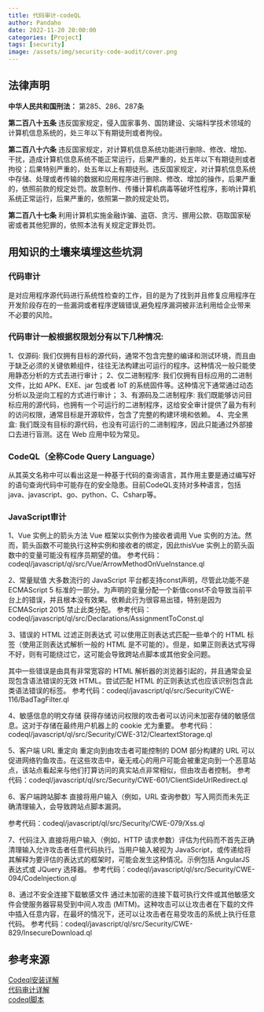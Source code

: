 ```yaml
---
title: 代码审计-codeQL
author: Pandaho
date: 2022-11-20 20:00:00 
categories: [Project] 
tags: [security]
image: /assets/img/security-code-audit/cover.png
---
```





## **法律声明**

**中华人民共和国刑法：** 第285、286、287条

**第二百八十五条** 违反国家规定，侵入国家事务、国防建设、尖端科学技术领域的计算机信息系统的，处三年以下有期徒刑或者拘役。

**第二百八十六条** 违反国家规定，对计算机信息系统功能进行删除、修改、增加、干扰，造成计算机信息系统不能正常运行，后果严重的，处五年以下有期徒刑或者拘役；后果特别严重的，处五年以上有期徒刑。违反国家规定，对计算机信息系统中存储、处理或者传输的数据和应用程序进行删除、修改、增加的操作，后果严重的，依照前款的规定处罚。故意制作、传播计算机病毒等破坏性程序，影响计算机系统正常运行，后果严重的，依照第一款的规定处罚。

**第二百八十七条** 利用计算机实施金融诈骗、盗窃、贪污、挪用公款、窃取国家秘密或者其他犯罪的，依照本法有关规定定罪处罚。



## **用知识的土壤来填埋这些坑洞**

###  **代码审计**
是对应用程序源代码进行系统性检查的工作，目的是为了找到并且修复应用程序在开发阶段存在的一些漏洞或者程序逻辑错误,避免程序漏洞被非法利用给企业带来不必要的风险。

###  **代码审计一般根据权限划分有以下几种情况:**

1、仅源码: 我们仅拥有目标的源代码，通常不包含完整的编译和测试环境，而且由于缺乏必须的关键依赖组件，往往无法构建出可运行的程序。这种情况一般只能使用静态分析的方式去进行审计；
2、仅二进制程序: 我们仅拥有目标应用的二进制文件，比如 APK、EXE、jar 包或者 IoT 的系统固件等。这种情况下通常通过动态分析以及逆向工程的方式进行审计；
3、有源码及二进制程序: 我们既能够访问目标应用的源代码，也拥有一个可运行的二进制程序，这给安全审计提供了最为有利的访问权限，通常目标是开源软件，包含了完整的构建环境和依赖。
4、完全黑盒: 我们既没有目标的源代码，也没有可运行的二进制程序，因此只能通过外部接口去进行盲测。这在 Web 应用中较为常见。

###  **CodeQL（全称Code Query Language）**

从其英文名称中可以看出这是一种基于代码的查询语言，其作用主要是通过编写好的语句查询代码中可能存在的安全隐患。目前CodeQL支持对多种语言，包括java、javascript、go、python、C、Csharp等。


###  **JavaScript审计**
1、Vue 实例上的箭头方法
Vue 框架以实例作为接收者调用 Vue 实例的方法。然而，箭头函数不可能执行这种实例和接收者的绑定，因此thisVue 实例上的箭头函数中的变量可能没有程序员期望的值。
参考代码：codeql/javascript/ql/src/Vue/ArrowMethodOnVueInstance.ql 


2、常量赋值
大多数流行的 JavaScript 平台都支持const声明，尽管此功能不是 ECMAScript 5 标准的一部分。为声明的变量分配一个新值const不会导致当前平台上的错误，并且根本没有效果。依赖此行为很容易出错，特别是因为 ECMAScript 2015 禁止此类分配。
参考代码：codeql/javascript/ql/src/Declarations/AssignmentToConst.ql 

3、错误的 HTML 过滤正则表达式
可以使用正则表达式匹配一些单个的 HTML 标签（使用正则表达式解析一般的 HTML 是不可能的）。但是，如果正则表达式写得不好，则有可能绕过它，这可能会导致跨站点脚本或其他安全问题。

其中一些错误是由具有非常宽容的 HTML 解析器的浏览器引起的，并且通常会呈现包含语法错误的无效 HTML。尝试匹配 HTML 的正则表达式也应该识别包含此类语法错误的标签。
参考代码：codeql/javascript/ql/src/Security/CWE-116/BadTagFilter.ql 

4、敏感信息的明文存储
获得存储访问权限的攻击者可以访问未加密存储的敏感信息。这对于存储在最终用户机器上的 cookie 尤为重要。
参考代码：codeql/javascript/ql/src/Security/CWE-312/CleartextStorage.ql

5、客户端 URL 重定向
重定向到由攻击者可能控制的 DOM 部分构建的 URL 可以促进网络钓鱼攻击。在这些攻击中，毫无戒心的用户可能会被重定向到一个恶意站点，该站点看起来与他们打算访问的真实站点非常相似，但由攻击者控制。
参考代码：codeql/javascript/ql/src/Security/CWE-601/ClientSideUrlRedirect.ql 

6、客户端跨站脚本
直接将用户输入（例如，URL 查询参数）写入网页而未先正确清理输入，会导致跨站点脚本漏洞。

参考代码：codeql/javascript/ql/src/Security/CWE-079/Xss.ql 

7、代码注入
直接将用户输入（例如，HTTP 请求参数）评估为代码而不首先正确清理输入允许攻击者任意代码执行。当用户输入被视为 JavaScript，或传递给将其解释为要评估的表达式的框架时，可能会发生这种情况。示例包括 AngularJS 表达式或 JQuery 选择器。
参考代码：codeql/javascript/ql/src/Security/CWE-094/CodeInjection.ql 

8、通过不安全连接下载敏感文件
通过未加密的连接下载可执行文件或其他敏感文件会使服务器容易受到中间人攻击 (MITM)。这种攻击可以让攻击者在下载的文件中插入任意内容，在最坏的情况下，还可以让攻击者在易受攻击的系统上执行任意代码。
参考代码：codeql/javascript/ql/src/Security/CWE-829/InsecureDownload.ql 




## **参考来源**

[Codeql安装详解](https://blog.csdn.net/god_zzZ/article/details/123475723)  
[代码审计详解](https://zhuanlan.zhihu.com/p/460688951)  
[codeql脚本](https://codeql.github.com/codeql-query-help/javascript/)